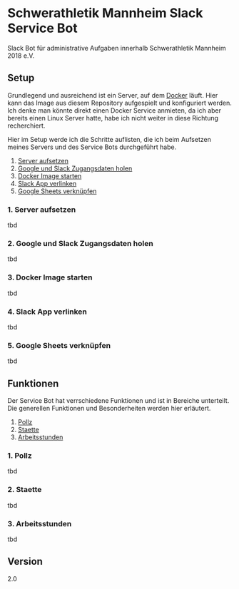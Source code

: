 # Schwerathletik Mannheim Slack Service Bot
Slack Bot für administrative Aufgaben innerhalb Schwerathletik Mannheim 2018 e.V.

## Setup
Grundlegend und ausreichend ist ein Server, auf dem [Docker](https://www.docker.com/) läuft. Hier kann das Image aus diesem Repository aufgespielt und konfiguriert werden. Ich denke man könnte direkt einen Docker Service anmieten, da ich aber bereits einen Linux Server hatte, habe ich nicht weiter in diese Richtung recherchiert.

Hier im Setup werde ich die Schritte auflisten, die ich beim Aufsetzen meines Servers und des Service Bots durchgeführt habe.

1. [Server aufsetzen](https://github.com/Roy0815/slack-arbeitsstunden-bot/main/README.md#1-server-aufsetzen)
2. [Google und Slack Zugangsdaten holen](https://github.com/Roy0815/slack-arbeitsstunden-bot/main/README.md#2-google-und-slack-zugangsdaten-holen)
3. [Docker Image starten](https://github.com/Roy0815/slack-arbeitsstunden-bot/main/README.md#3-docker-image-starten)
4. [Slack App verlinken](https://github.com/Roy0815/slack-arbeitsstunden-bot/main/README.md#4-slack-app-verlinken)
5. [Google Sheets verknüpfen](https://github.com/Roy0815/slack-arbeitsstunden-bot/main/README.md#5-google-sheets-verkn%C3%BCpfen)

### 1. Server aufsetzen
tbd

### 2. Google und Slack Zugangsdaten holen
tbd

### 3. Docker Image starten
tbd

### 4. Slack App verlinken
tbd

### 5. Google Sheets verknüpfen
tbd

## Funktionen
Der Service Bot hat verrschiedene Funktionen und ist in Bereiche unterteilt. Die generellen Funktionen und Besonderheiten werden hier erläutert.

1. [Pollz](https://github.com/Roy0815/slack-arbeitsstunden-bot/main/README.md#1-pollz)
2. [Staette](https://github.com/Roy0815/slack-arbeitsstunden-bot/main/README.md#2-staette)
3. [Arbeitsstunden](https://github.com/Roy0815/slack-arbeitsstunden-bot/main/README.md#3-arbeitsstunden)

### 1. Pollz
tbd

### 2. Staette
tbd

### 3. Arbeitsstunden
tbd

## Version
2.0
